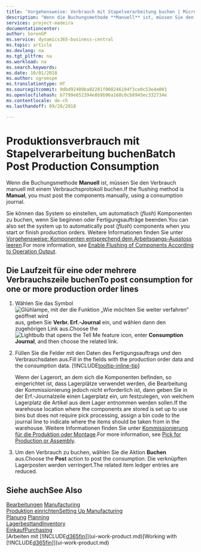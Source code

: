 ```yaml
---
title: 'Vorgehensweise: Verbrauch mit Stapelverarbeitung buchen | Microsoft Docs'
description: "Wenn die Buchungsmethode **Manuell** ist, müssen Sie den Verbrauch manuell mit einem Verbrauchsprotokoll buchen."
services: project-madeira
documentationcenter: 
author: SorenGP
ms.service: dynamics365-business-central
ms.topic: article
ms.devlang: na
ms.tgt_pltfrm: na
ms.workload: na
ms.search.keywords: 
ms.date: 10/01/2018
ms.author: sgroespe
ms.translationtype: HT
ms.sourcegitcommit: 9dbd92409ba02281f008246194f3ce0c53e4e001
ms.openlocfilehash: b7799e652394e8b9b96a168c0cb8945ec332734e
ms.contentlocale: de-ch
ms.lasthandoff: 09/28/2018

---
```

# <a name="batch-post-production-consumption"></a><span data-ttu-id="65a18-103">Produktionsverbrauch mit Stapelverarbeitung buchen</span><span class="sxs-lookup"><span data-stu-id="65a18-103">Batch Post Production Consumption</span></span>
<span data-ttu-id="65a18-104">Wenn die Buchungsmethode **Manuell** ist, müssen Sie den Verbrauch manuell mit einem Verbrauchsprotokoll buchen.</span><span class="sxs-lookup"><span data-stu-id="65a18-104">If the flushing method is **Manual**, you must post the components manually, using a consumption journal.</span></span>

<span data-ttu-id="65a18-105">Sie können das System so einstellen, um automatisch (*flush*) Komponenten zu buchen, wenn Sie beginnen oder Fertigungsaufträge beenden.</span><span class="sxs-lookup"><span data-stu-id="65a18-105">You can also set the system up to automatically post (*flush*) components when you start or finish production orders.</span></span> <span data-ttu-id="65a18-106">Weitere Informationen finden Sie unter [Vorgehensweise: Komponenten entsprechend dem Arbeitsgangs-Ausstoss leeren](production-how-to-flush-components-according-to-operation-output.md).</span><span class="sxs-lookup"><span data-stu-id="65a18-106">For more information, see [Enable Flushing of Components According to Operation Output](production-how-to-flush-components-according-to-operation-output.md).</span></span>

## <a name="to-post-consumption-for-one-or-more-production-order-lines"></a><span data-ttu-id="65a18-107">Die Laufzeit für eine oder mehrere Verbrauchszeile buchen</span><span class="sxs-lookup"><span data-stu-id="65a18-107">To post consumption for one or more production order lines</span></span>  
1.  <span data-ttu-id="65a18-108">Wählen Sie das Symbol ![Glühlampe, mit der die Funktion „Wie möchten Sie weiter verfahren“ geöffnet wird](media/ui-search/search_small.png "Wie möchten Sie weiter verfahren?") aus, geben Sie **Verbr. Erf.-Journal** ein, und wählen dann den zugehörigen Link aus.</span><span class="sxs-lookup"><span data-stu-id="65a18-108">Choose the ![Lightbulb that opens the Tell Me feature](media/ui-search/search_small.png "Tell me what you want to do") icon, enter **Consumption Journal**, and then choose the related link.</span></span>  
2.  <span data-ttu-id="65a18-109">Füllen Sie die Felder mit den Daten des Fertigungsauftrags und den Verbrauchsdaten aus.</span><span class="sxs-lookup"><span data-stu-id="65a18-109">Fill in the fields with the production order data and the consumption data.</span></span> [!INCLUDE[tooltip-inline-tip](includes/tooltip-inline-tip_md.md)]  

    <span data-ttu-id="65a18-110">Wenn der Lagerort, an dem sich die Komponenten befinden, so eingerichtet ist, dass Lagerplätze verwendet werden, die Bearbeitung der Kommissionierung jedoch nicht erforderlich ist, dann geben Sie in der Erf.-Journalzeile einen Lagerplatz ein, um festzulegen, von welchem Lagerplatz die Artikel aus dem Lager entnommen werden sollen.</span><span class="sxs-lookup"><span data-stu-id="65a18-110">If the warehouse location where the components are stored is set up to use bins but does not require pick processing, assign a bin code to the journal line to indicate where the items should be taken from in the warehouse.</span></span> <span data-ttu-id="65a18-111">Weitere Informationen finden Sie unter [Kommissionierung für die Produktion oder Montage](warehouse-how-to-pick-for-production.md).</span><span class="sxs-lookup"><span data-stu-id="65a18-111">For more information, see [Pick for Production or Assembly](warehouse-how-to-pick-for-production.md).</span></span>  
3.  <span data-ttu-id="65a18-112">Um den Verbrauch zu buchen, wählen Sie die Aktion **Buchen** aus.</span><span class="sxs-lookup"><span data-stu-id="65a18-112">Choose the **Post** action to post the consumption.</span></span> <span data-ttu-id="65a18-113">Die verknüpften Lagerposten werden verringert.</span><span class="sxs-lookup"><span data-stu-id="65a18-113">The related item ledger entries are reduced.</span></span>

## <a name="see-also"></a><span data-ttu-id="65a18-114">Siehe auch</span><span class="sxs-lookup"><span data-stu-id="65a18-114">See Also</span></span>  
<span data-ttu-id="65a18-115">[Bearbeitungen](production-manage-manufacturing.md)  </span><span class="sxs-lookup"><span data-stu-id="65a18-115">[Manufacturing](production-manage-manufacturing.md)  </span></span>  
[<span data-ttu-id="65a18-116">Produktion einrichten</span><span class="sxs-lookup"><span data-stu-id="65a18-116">Setting Up Manufacturing</span></span>](production-configure-production-processes.md)  
<span data-ttu-id="65a18-117">[Planung](production-planning.md)    </span><span class="sxs-lookup"><span data-stu-id="65a18-117">[Planning](production-planning.md)    </span></span>  
[<span data-ttu-id="65a18-118">Lagerbesttand</span><span class="sxs-lookup"><span data-stu-id="65a18-118">Inventory</span></span>](inventory-manage-inventory.md)  
[<span data-ttu-id="65a18-119">Einkauf</span><span class="sxs-lookup"><span data-stu-id="65a18-119">Purchasing</span></span>](purchasing-manage-purchasing.md)  
<span data-ttu-id="65a18-120">[Arbeiten mit [!INCLUDE[d365fin](includes/d365fin_md.md)]](ui-work-product.md)</span><span class="sxs-lookup"><span data-stu-id="65a18-120">[Working with [!INCLUDE[d365fin](includes/d365fin_md.md)]](ui-work-product.md)</span></span>

